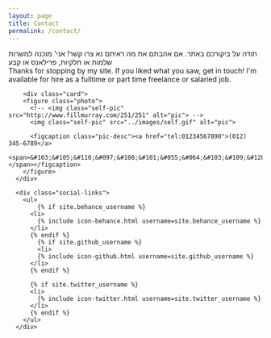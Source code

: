 ```yaml
---
layout: page
title: Contact
permalink: /contact/
---
```

<div class="fr" dir="ltr">תודה על ביקורכם באתר. אם אהבתם את מה ראיתם נא צרו קשר! אני' מוכנה למשרות שלמות או חלקיות, פרילאנס או קבע<br /> </div>
<div class="fl">Thanks for stopping by my site. If you liked what you saw, get in touch! I'm available for hire as a fulltime or part time freelance or salaried job. <br /></div>
<div class="full">
	
		<div class="card">
	    <figure class="photo">
	      <!-- <img class="self-pic" src="http://www.fillmurray.com/251/251" alt="pic"> -->
	      <img class="self-pic" src="../images/self.gif" alt="pic">

	      <figcaption class="pic-desc"><a href="tel:01234567890">(012) 345-6789</a>
	      	<span>&#103;&#105;&#110;&#097;&#108;&#101;&#055;&#064;&#103;&#109;&#120;&#046;&#099;&#111;&#109;</span></figcaption>
	    </figure>
	  </div>

	  <div class="social-links">
	  	<ul>
	  		{% if site.behance_username %}
          <li>
            {% include icon-behance.html username=site.behance_username %}
          </li>
          {% endif %}
	  		{% if site.github_username %}
	  		<li>
            {% include icon-github.html username=site.github_username %}
          </li>
          {% endif %}

          {% if site.twitter_username %}
          <li>
            {% include icon-twitter.html username=site.twitter_username %}
          </li>
          {% endif %}
	  	</ul>
	  </div>
</div>
